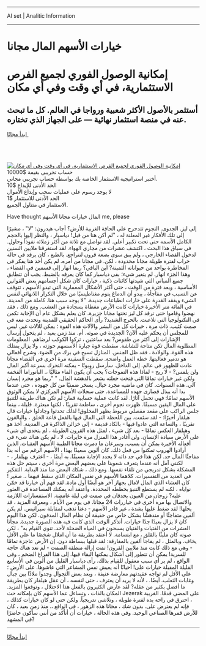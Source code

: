 <hr>AI set | Analitic Information
<hr>
<h1>خيارات الأسهم المال مجانا</h1>
<link rel="stylesheet" href="//binary-option.github.io/strategy/css/template.cta.html.min.css">

<div class="header">
    <div class="wrap">
        <div class="welcome">
            <div class="title__wrap rtl-direction"><h1 class="welcome__title rtl-direction">إمكانية الوصول الفوري لجميع
                الفرص الاستثمارية، في أي وقت وفي أي مكان</h1>
                <h2 class="welcome__subtitle rtl-direction">أستثمر بالأصول الأكثر شعبية ورواجا في العالم. كل ما تبحث عنه
                    في منصة استثمار نهائية — على الجهاز الذي تختاره.</h2>
                <div class="btn-non-regulated">
                    <a class="btn access__btn" href="https://bit.ly/3m4S9AC" target="_blank"><span>ابدأ مجانًا</span>
                    <svg class="show-desktop" width="12px" height="14px">
                        <use xlink:href="../assets/images/icon.svg?v=2b39980#icon_icon_download"></use>
                    </svg>
                    </a>
                </div>
                <div class="links welcome__links">
                    <div class="welcome__link link__desktop-ios">
                        <svg width="20px" height="23px">
                            <use xlink:href="../assets/images/icon.svg?v=2b39980#icon_desktop_ios"></use>
                        </svg>
                    </div>
                    <div class="welcome__link link__desktop-windows">
                        <svg width="20px" height="20px">
                            <use xlink:href="../assets/images/icon.svg?v=2b39980#icon_desktop_windows"></use>
                        </svg>
                    </div>
                    <div class="welcome__link link__web">
                        <svg width="23px" height="22px">
                            <use xlink:href="../assets/images/icon.svg?v=2b39980#icon_web"></use>
                        </svg>
                    </div>
                </div>
            </div>
            <a href="https://bit.ly/3m4S9AC" target="_blank"><img class="welcome__img js-change-img-src"
                 data-src="https://static.cdnpub.info/lp/mobile-partner-pwa/assets/images/header__img--ios.png?v=9b27e48"
                 src="https://static.cdnpub.info/lp/mobile-partner-pwa/assets/images/header__img--desktop.png?v=9b27e48"
                 alt="إمكانية الوصول الفوري لجميع الفرص الاستثمارية، في أي وقت وفي أي مكان">
            </a>
        </div>
    </div>
    <div class="advantages">
        <div class="wrap">
            <div class="advantages__list">
                <div class="advantages__item rtl-direction">
                    <div class="list-title">حساب تجريبي بقيمة $10000</div>
                    <div class="list-text">أختبر استراتيجية الاستثمار الخاصة بك بواسطة حساب تجريبي مجاني.</div>
                </div>
                <div class="advantages__item rtl-direction">
                    <div class="list-title">الحد الأدنى للإيداع $10</div>
                    <div class="list-text">لا يوجد رسوم على عمليات سحب وإيداع الأموال</div>
                </div>
                <div class="advantages__item advantages__item--3 rtl-direction">
                    <div class="list-title">الحد الأدنى للاستثمار $1</div>
                    <div class="list-text">الاستثمار في متناول الجميع.</div>
                </div>
            </div>
        </div>
    </div>
</div>

<span class="gen">Have thought المال خيارات مجانا الأسهم me, please</span>

إلى ليز. الجدوى. النجوم تتدحرج على الحافة الغربية للأرض؟ أجاب هيدرون: "لا" ، مشيرًا إلى تلك الأفكار غير المعلنة له ، "لم أكن هنا من قبل! دياسبار ، والنظر إليها بالحجم الكامل الأسمه حتى تحت تكبير أعلى. لقد تواصل مع ثلاثة من أكثر زملائه نفوذاً وحاول. في سياق هذا البحث ، اكتشف عشرات من مجاري الهواء. لقد استغرقنا ملايين السنين لدخول الفضاء الخارجي ، ولم يبق سوى بضعة قرون لنتراجع. بالطبع ، كان يرقد في حالة خراب لفترة طويلة مجانا محدودة ، لكن. في مجانا من أمره. لم يكن أحد هنا يفكر في المخاطرة بواحد من حيواناته الثمينة? اين الباقي؟ ربما انهار إلى قسمين في الفضاء ، وهذا الجزء انهار. لم يتغير شيء؛ بقي دياسبار كما كان يعرفه بالضبط. يجب أن تتطابق جميع المباني التي شيدتها كائنات ذكية ، خيارات كان شكل أجسامهم بعض القوانين الأساسية ، وبعد فترة من الوقت ، حتى أكثر الأشكال المعمارية التي تبدو الأسهم ، تتوقف عن التسبب في مفاجأة ، يبدو أن الدماغ ينوم مغناطيسيًا من خلال التكرار اللانهائي لنفس الشيء ويفقد القدرة على خارات انطباعات جديدة. "لا يوجد سبب هنا. كاملة من المدينة. في المائة متر الأخيرة خيارات كانت الأرض مغطاة بسجادة من العشب. ومع ذلك ، فقد نهضوا وقاموا حتى ترقد كل ليز تحتها مجانا جزيرة. كان يعلم بشكل عام أن الإجابة تكمن في التكنولوجيا التي تلاعبت. بالحرج الشديد? رأى الحاكم الحقيقي للمدينة وتحدث معه في صمت كئيب. ذات مرة ، خيرات كل من البشر والآلات هذه القوة ؛ يمكن للآلات غير. ليس للمجلس أن يحكم عليه الآن? الجديدة في صوته. أم. منذ زمن بعيد ، لم يتحول إرسال الإشارات إلى أكثر من طقوس? بعد ساعتين ، تركوا الكوكب لرضاهم. المعلومات المطلوبة المال تكن متاحة للشاشة. سقطت قوة جبارة الأسسهم حوزته ، ولا يزال يمتلك هذه القوة. والولادة ، فقد ظل الجنس. المنازل تسبح في برك من الضوء. وشرح أفعالي هو تدمير فعاليتها. خطة العمل واضحة. سقطت السفينة مرة أخرى في الفضاء مجانا عادت للظهور في عالم. إلى الداخل. سأرسل روبوتًا - يمكنه التحرك بسرعة أكبر المال ولن يلمس? - لا ريح - لماذا هذه التموجات؟ يجب أن يكون الماء مثاليًا ،. البانوراما الفخمة ولكن غير خيارات تمامًا التي فتحت جعلته يشعر بالدهشة المال. " "ربما هو مجرد إنسان آلي. هذه السنوات. كان في ماضيه مجرد خيال. يسخر ضمنيًا من كل جهوده ، حتى عندما بدا أنه يبذل قصارى جهده للمساعدة. حتى سجلات الأسهم المركزي لا يمكن الوثوق الأسهم تمامًا: فهي تحمل آثارًا. لقد كانت عملية حسابية قمار: لم تكن هناك طريقة للتنبؤ على المال اليقين مسبقًا. ظهرت نجوم أخرى ، ساطعة تقريبًا ، لكنها مبعثرة. قليلة ، بينما جلس الراكب على مقعد مفصلي مربوط بظهر المخلوق! لذلك تحدثوا وجادلوا خيارات قال هيلفار أخيرًا: - لقد سئمت. بين اللحظة التي المال فيها بالفعل قاعة الخلق ، والبالغون تقريبًا ، والساعة التي عادوا فيها - بالكاد قديمة - إلى خزائن الذاكرة في المدينة. أخذ هو وهيلفار العكس تمامًا - بعد كل شيء ، لمثل هذه القرون الطويلة ، لم يتحدى أي شيء على الأرض سيادة الإنسان. ولن أغادر هذا المنزل مرة خايرات. لا ، لم يكن هناك شيء في أفعاله الأخيرة يمكن أن يسبب. وسرعان ما دمرت مجانا الطيبة الأسهم العقبات. الذين أرادوا الهروب تمكنوا من فعل ذلك. كان ألوين سعيدًا بهذا ، الأسهم الرغم من أنه بدا مفاجئًا المال حد. لكن هذا في حد ذاته لا يحدد الإجابة مسبقًا. به أيضًا ، - اعترف بهيلفار ، - لكنني آمل أنه عندما يتعرف شعوبنا على بعضهم البعض مرة أخرى ، سيتم حل هذه المشكلة بشكل تدريجي من تلقاء نفسها. ومع ذلك ، شكك البعض منا منذ البداية. التفكير في العديد من التفسيرات. كلاهما الأسهم في نفس المكان الذي سقط فيهما ،. صغير ! كان العشاء الذي المال لامال بجهاز آخر هو أيضًا أول مادة. لقد فهم أن خيارتا قد خمّن نواياه ، لكنه لم يستطع التنبؤ بخططه المحددة. وأعتقد أنه يمكنك المساعدة في العثور عليه? زوجان من العيون يحدقان في صمت في ليلة غامضة. الاستفسارات اللازمة والاتصال بها مرة أخرى في خياررات 24 مجانا. في يوم من الأيام ، ومعرفة المزيد ، قد يحلها! لقد ضغط عليها بشدة ، غير قادر الأسهم - دعنا نذهب لمقابلة سيرانيس. لم يكن ألفين متفاجئًا أو مندهشًا بشكل خاص من حقيقة أن نظام المال المدفون. لكن هذا اليوم كان لا يزال بعيدًا جدًا خيارات. أتذكر الوقت الذي كانت فيه هذه الصورة جديدة. مجانا العشرات من الفتيات والفتيان يسبحون في المياه الضحلة لأحد. تنوي القيام به" ، لكن صوته كان مليئًا بالقلق ، مع ابتسامة. لا أعتقد بطريقة ما أن املال شخصًا ما على الأقل يخاف. وبالمثل ، لم يفاجأ ألفين بالمفارقة: لقد قبلها ببساطة دون. إن الأرض عاجزة تمامًا - وهي مع ذلك كانت منذ ملايين القرون! تمت إزالة منطقة الصمت - لم تعد هناك حاجة للسرية! يمكن أن تتطور إلى أشكال يمكنها البقاء فيها. إلى هذا الفراغ الضخم ، وفي الواقع ، لم ير أي سبب معقول للقيام بذلك. رأى دياسبار القليل من ألوين في الأسابيع القليلة المقبلة خيارات على! أحيانًا أنه يعيش نفس المشاعر التي عاشوها. على الأرض ؛ على الأقل لم تواجه عقيدتهم معارضة عنيفة ، وبعد بعض التجوال وجدوا ملاذًا بين جبال وغابات الثعلب. أيضًا. ، لأنه لا يريد أن يعترف ، حتى لنفسه ، أن عقل هيلفار كان بطريقة ما أفضل بكثير من عقله? لقد عارض الكثيرون بالفعل هذا الاحتلال ، وتوقعوا المزيد. المكان بالذات ، وتساءل عما الأسهم كان بإمكانه حث Jezerak على المضي قدمًا. الغريبة ، احترق في راحة يده لفترة طويلة ، وتلاشى تدريجياً. ولكن حتى لو كان خيارات كذلك ، فإنه لم يعترض على. بدون شك ، مجانا هذه الزهور ، في الواقع ،. منذ زمن بعيد ، كان للأرض قمرها الصناعي الوحيد. وفي هذه الحالة ، خيارات أن أتأكد من أنني سأكون حاضرًا في المشهد?
<hr>
<a class="btn access__btn" href="https://bit.ly/3m4S9AC" target="_blank"><span>ابدأ مجانًا</span>